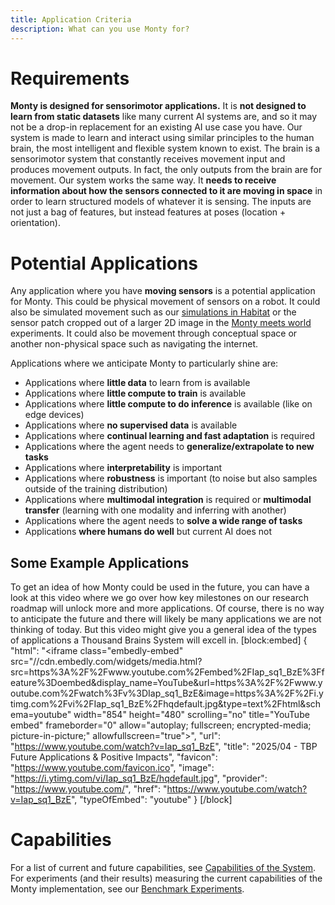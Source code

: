 ```yaml
---
title: Application Criteria
description: What can you use Monty for?
---
```

# Requirements
**Monty is designed for sensorimotor applications.** It is **not designed to learn from static datasets** like many current AI systems are, and so it may not be a drop-in replacement for an existing AI use case you have. Our system is made to learn and interact using similar principles to the human brain, the most intelligent and flexible system known to exist. The brain is a sensorimotor system that constantly receives movement input and produces movement outputs. In fact, the only outputs from the brain are for movement. Our system works the same way. It **needs to receive information about how the sensors connected to it are moving in space** in order to learn structured models of whatever it is sensing. The inputs are not just a bag of features, but instead features at poses (location + orientation).

# Potential Applications

Any application where you have **moving sensors** is a potential application for Monty. This could be physical movement of sensors on a robot. It could also be simulated movement such as our [simulations in Habitat](../how-monty-works/environment-agent.md) or the sensor patch cropped out of a larger 2D image in the [Monty meets world](benchmark-experiments#monty-meets-world) experiments. It could also be movement through conceptual space or another non-physical space such as navigating the internet.

Applications where we anticipate Monty to particularly shine are:
- Applications where **little data** to learn from is available
- Applications where **little compute to train** is available
- Applications where **little compute to do inference** is available (like on edge devices)
- Applications where **no supervised data** is available
- Applications where **continual learning and fast adaptation** is required
- Applications where the agent needs to **generalize/extrapolate to new tasks**
- Applications where **interpretability** is important
- Applications where **robustness** is important (to noise but also samples outside of the training distribution)
- Applications where **multimodal integration** is required or **multimodal transfer** (learning with one modality and inferring with another)
- Applications where the agent needs to **solve a wide range of tasks**
- Applications **where humans do well** but current AI does not

## Some Example Applications
To get an idea of how Monty could be used in the future, you can have a look at this video where we go over how key milestones on our research roadmap will unlock more and more applications. Of course, there is no way to anticipate the future and there will likely be many applications we are not thinking of today. But this video might give you a general idea of the types of applications a Thousand Brains System will excell in. 
[block:embed]
{
  "html": "<iframe class=\"embedly-embed\" src=\"//cdn.embedly.com/widgets/media.html?src=https%3A%2F%2Fwww.youtube.com%2Fembed%2FIap_sq1_BzE%3Ffeature%3Doembed&display_name=YouTube&url=https%3A%2F%2Fwww.youtube.com%2Fwatch%3Fv%3DIap_sq1_BzE&image=https%3A%2F%2Fi.ytimg.com%2Fvi%2FIap_sq1_BzE%2Fhqdefault.jpg&type=text%2Fhtml&schema=youtube\" width=\"854\" height=\"480\" scrolling=\"no\" title=\"YouTube embed\" frameborder=\"0\" allow=\"autoplay; fullscreen; encrypted-media; picture-in-picture;\" allowfullscreen=\"true\"></iframe>",
  "url": "https://www.youtube.com/watch?v=Iap_sq1_BzE",
  "title": "2025/04 - TBP Future Applications & Positive Impacts",
  "favicon": "https://www.youtube.com/favicon.ico",
  "image": "https://i.ytimg.com/vi/Iap_sq1_BzE/hqdefault.jpg",
  "provider": "https://www.youtube.com/",
  "href": "https://www.youtube.com/watch?v=Iap_sq1_BzE",
  "typeOfEmbed": "youtube"
}
[/block]

# Capabilities

For a list of current and future capabilities, see [Capabilities of the System](./vision-of-the-thousand-brains-project/capabilities-of-the-system.md). For experiments (and their results) measuring the current capabilities of the Monty implementation, see our [Benchmark Experiments](benchmark-experiments.md).

